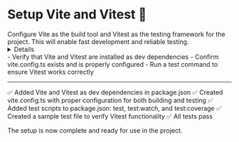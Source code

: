 # Setup Vite and Vitest 🧪

<Description>
Configure Vite as the build tool and Vitest as the testing framework for the project. This will enable fast development and reliable testing.
</Description>

<Details>
1. Install Vite and Vitest as dev dependencies
2. Create a vite.config.ts file at the root of the project
3. Configure Vitest in the vite.config.ts file
4. Update package.json scripts to use Vitest for testing
</Details>

<Tests>
- Verify that Vite and Vitest are installed as dev dependencies
- Confirm vite.config.ts exists and is properly configured
- Run a test command to ensure Vitest works correctly
</Tests>

---

<Results>
✅ Added Vite and Vitest as dev dependencies in package.json
✅ Created vite.config.ts with proper configuration for both building and testing
✅ Added test scripts to package.json: test, test:watch, and test:coverage
✅ Created a sample test file to verify Vitest functionality
✅ All tests pass

The setup is now complete and ready for use in the project.
</Results>
